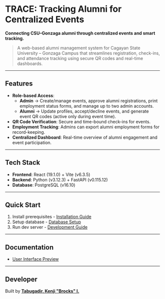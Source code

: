 # TRACE: Tracking Alumni for Centralized Events

**Connecting CSU–Gonzaga alumni through centralized events and smart tracking.**

> A web-based alumni management system for Cagayan State University – Gonzaga Campus that streamlines registration, check-ins, and attendance tracking using secure QR codes and real-time dashboards.

---

## Features

- **Role-based Access**:
  - **Admin** → Create/manage events, approve alumni registrations, print employment status forms, and manage up to two admin accounts.
  - **Alumni** → Update profiles, accept/decline events, and generate event QR codes (active only during event time).
- **QR Code Verification**: Secure and time-bound check-ins for events.
- **Employment Tracking**: Admins can export alumni employment forms for record-keeping.
- **Centralized Dashboard**: Real-time overview of alumni engagement and event participation.

---

## Tech Stack

- **Frontend**: React (19.1.0) + Vite (v6.3.5)
- **Backend**: Python (v3.12.3) + FastAPI (v0.115.12)
- **Database**: PostgreSQL (v16.10)

---

## Quick Start

1. Install prerequisites - [Installation Guide](/docs/INSTALLATION.md)
2. Setup database - [Database Setup](/docs/DATABASE_SETUP.md)
3. Run dev server - [Development Guide](/docs/DEVELOPMENT.md)

---

## Documentation

- [User Interface Preview](/docs/README.md)

---

## Developer

Built by [**Tabugadir, Kenji "Brocks" I.**](https://www.facebook.com/Wackyfu/)
